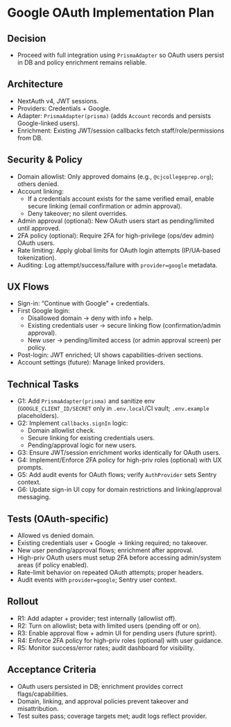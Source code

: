 # Google OAuth Implementation Plan

## Decision
- Proceed with full integration using `PrismaAdapter` so OAuth users persist in DB and policy enrichment remains reliable.

## Architecture
- NextAuth v4, JWT sessions.
- Providers: Credentials + Google.
- Adapter: `PrismaAdapter(prisma)` (adds `Account` records and persists Google-linked users).
- Enrichment: Existing JWT/session callbacks fetch staff/role/permissions from DB.

## Security & Policy
- Domain allowlist: Only approved domains (e.g., `@cjcollegeprep.org`); others denied.
- Account linking:
  - If a credentials account exists for the same verified email, enable secure linking (email confirmation or admin approval).
  - Deny takeover; no silent overrides.
- Admin approval (optional): New OAuth users start as pending/limited until approved.
- 2FA policy (optional): Require 2FA for high-privilege (ops/dev admin) OAuth users.
- Rate limiting: Apply global limits for OAuth login attempts (IP/UA-based tokenization).
- Auditing: Log attempt/success/failure with `provider=google` metadata.

## UX Flows
- Sign-in: “Continue with Google” + credentials.
- First Google login:
  - Disallowed domain → deny with info + help.
  - Existing credentials user → secure linking flow (confirmation/admin approval).
  - New user → pending/limited access (or admin approval screen) per policy.
- Post-login: JWT enriched; UI shows capabilities-driven sections.
- Account settings (future): Manage linked providers.

## Technical Tasks
- G1: Add `PrismaAdapter(prisma)` and sanitize env (`GOOGLE_CLIENT_ID/SECRET` only in `.env.local`/CI vault; `.env.example` placeholders).
- G2: Implement `callbacks.signIn` logic:
  - Domain allowlist check.
  - Secure linking for existing credentials users.
  - Pending/approval logic for new users.
- G3: Ensure JWT/session enrichment works identically for OAuth users.
- G4: Implement/Enforce 2FA policy for high-priv roles (optional) with UX prompts.
- G5: Add audit events for OAuth flows; verify `AuthProvider` sets Sentry context.
- G6: Update sign-in UI copy for domain restrictions and linking/approval messaging.

## Tests (OAuth-specific)
- Allowed vs denied domain.
- Existing credentials user + Google → linking required; no takeover.
- New user pending/approval flows; enrichment after approval.
- High-priv OAuth users must setup 2FA before accessing admin/system areas (if policy enabled).
- Rate-limit behavior on repeated OAuth attempts; proper headers.
- Audit events with `provider=google`; Sentry user context.

## Rollout
- R1: Add adapter + provider; test internally (allowlist off).
- R2: Turn on allowlist; beta with limited users (pending off or on).
- R3: Enable approval flow + admin UI for pending users (future sprint).
- R4: Enforce 2FA policy for high-priv roles (optional) with user guidance.
- R5: Monitor success/error rates; audit dashboard for visibility.

## Acceptance Criteria
- OAuth users persisted in DB; enrichment provides correct flags/capabilities.
- Domain, linking, and approval policies prevent takeover and misattribution.
- Test suites pass; coverage targets met; audit logs reflect provider.

